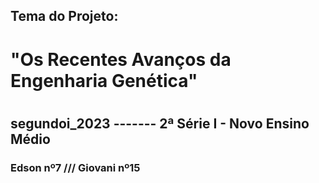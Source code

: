 ## Tema do Projeto: 
# "Os Recentes Avanços da Engenharia Genética"
#
#
## segundoi_2023 ------- 2ª Série I - Novo Ensino Médio
### Edson nº7 /// Giovani nº15
